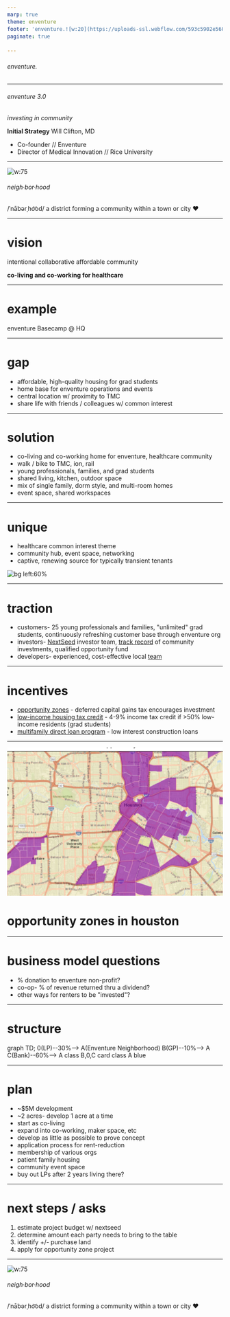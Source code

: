 ```yaml
---
marp: true
theme: enventure
footer: 'enventure.![w:20](https://uploads-ssl.webflow.com/593c5902e5608a435f48c620/59e945d9a71c7d000190e2e8_logo-512w.png) 2020'
paginate: true  

---
```


<!--
_class: blue
_paginate: false
_backgroundImage: "radial-gradient(circle farthest-corner at 34% 52%,rgba(114,184,227,.88),rgba(0,145,234,.92) 50%,rgba(17,47,110,.95)),url(https://uploads-ssl.webflow.com/593c5902e5608a435f48c620/59e90ec930dfca0001a844e5_banner%20Bioventures%202017%20and%20alums.jpg)"
-->

###### enventure.

---
<!-- _class: left -->

###### enventure 3.0

*investing in community*

**Initial Strategy**
Will Clifton, MD

- Co-founder // Enventure
- Director of Medical Innovation // Rice University

---

![w:75](https://uploads-ssl.webflow.com/593c5902e5608a435f48c620/59e945d9a71c7d000190e2e8_logo-512w.png)

###### neigh·bor·hood

/ˈnābərˌho͝od/
a district forming a community within a town or city
:heart:

---

# vision
intentional
collaborative
affordable
community

**co-living and co-working
for healthcare**

---
<!-- _class: blue -->

<!--_backgroundImage: "radial-gradient(circle farthest-corner at 34% 52%,rgba(114,184,227,.88),rgba(0,145,234,.92) 50%,rgba(17,47,110,.95)),url(https://scontent-dfw5-1.cdninstagram.com/v/t51.2885-15/e35/54222471_121615962327925_1234660719474861556_n.jpg?_nc_ht=scontent-dfw5-1.cdninstagram.com&_nc_cat=101&_nc_ohc=WFnGTHotgdsAX9j8103&oh=6ae61af79ca653fd86e106a56089c5ce&oe=5EB06D4D)"-->

# example

enventure Basecamp @ HQ

---

# gap

* affordable, high-quality housing for grad students
* home base for enventure operations and events
* central location w/ proximity to TMC
* share life with friends / colleagues w/ common interest

---

<!-- _class: blue -->

# solution

* co-living and co-working home for enventure, healthcare community
* walk / bike to TMC, ion, rail
* young professionals, families, and grad students
* shared living, kitchen, outdoor space
* mix of single family, dorm style, and multi-room homes
* event space, shared workspaces

---

# unique

* healthcare common interest theme
* community hub, event space, networking
* captive, renewing source for typically transient tenants

![bg left:60%](https://a0.muscache.com/im/pictures/4575a6fe-c7cc-4710-bbfa-d6cb3c8121ee.jpg?aki_policy=xx_large)

---

# traction

* customers- 25 young professionals and families, "unlimited" grad students, continuously refreshing customer base through enventure org
* investors- [NextSeed](https://www.nextseed.com/about/team) investor team, [track record](https://www.nextseed.com/offerings/) of community investments, qualified opportunity fund
* developers- experienced, cost-effective local [team](https://www.airbnb.com/rooms/37126636?source_impression_id=p3_1578787547_BnbOQyWEnAtpLvZz)

---

# incentives

* [opportunity zones](https://www.houstontx.gov/opportunityzones/index.html) - deferred capital gains tax encourages investment
    <!--1) Tax deferral for capital gain invested in a qualified Opportunity Zone fund
    2) Elimination of up to 15% of the tax on capital gains invested in the qualified Opportunity Zone fund
    3) Potential elimination of tax when exiting a qualified opportunity fund investment-->
* [low-income housing tax credit](https://www.tdhca.state.tx.us/multifamily/index.htm) - 4-9% income tax credit if >50% low-income residents (grad students)
* [multifamily direct loan program](https://www.tdhca.state.tx.us/multifamily/home/index.htm) - low interest construction loans

<!-- 9% program preference for non-profits-->

---

![bg right](oz.png)

# opportunity zones in houston

---

# business model questions

* % donation to enventure non-profit?
* co-op- % of revenue returned thru a dividend?
* other ways for renters to be "invested"?

---

# structure

<div class="mermaid">
graph TD;
    0(LP)--30%--> A(Enventure Neighborhood)
    B(GP)--10%--> A
    C(Bank)--60%--> A
    class B,0,C card
    class A blue
</div>

<!-- mermaid.js -->
<script src="https://unpkg.com/mermaid@8.1.0/dist/mermaid.min.js"></script>
<script>mermaid.initialize({startOnLoad:true});</script>

---

# plan

* ~$5M development
* ~2 acres- develop 1 acre at a time
* start as co-living
* expand into co-working, maker space, etc
* develop as little as possible to prove concept
* application process for rent-reduction
* membership of various orgs
* patient family housing
* community event space
* buy out LPs after 2 years living there?

---

<!-- _class: blue -->

# next steps / asks

1) estimate project budget w/ nextseed
2) determine amount each party needs to bring to the table
3) identify +/- purchase land
4) apply for opportunity zone project

<!--https://marketplace.visualstudio.com/items?itemName=marp-team.marp-vscode
    https://spec.commonmark.org/0.29/>
    https://marpit.marp.app/>
    https://mermaid-js.github.io/mermaid/#/flowchart
    https://commonmark.org/help/
-->

---
<!-- _class: blue -->

![w:75](https://uploads-ssl.webflow.com/593c5902e5608a435f48c620/59e945d9a71c7d000190e2e8_logo-512w.png)

###### neigh·bor·hood

/ˈnābərˌho͝od/
a district forming a community within a town or city
:heart:
